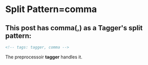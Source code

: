 # Split Pattern=comma

<!-- tags: tagger, comma -->

## This post has comma(,) as a Tagger's split pattern:

```md
<!-- tags: tagger, comma -->
```

The preprocessoir **tagger** handles it.